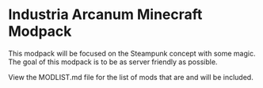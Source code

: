 Industria Arcanum Minecraft Modpack
=============
This modpack will be focused on the Steampunk concept with some magic. The goal of this modpack is to be as server friendly as possible.

View the MODLIST.md file for the list of mods that are and will be included.